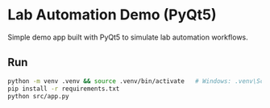# Lab Automation Demo (PyQt5)

Simple demo app built with PyQt5 to simulate lab automation workflows.

## Run
```bash
python -m venv .venv && source .venv/bin/activate   # Windows: .venv\Scripts\activate
pip install -r requirements.txt
python src/app.py
